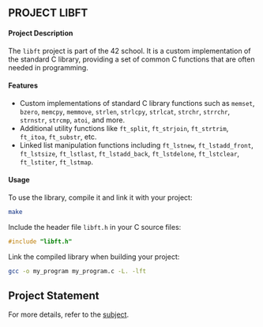 ## PROJECT LIBFT

#### Project Description
The `libft` project is part of the 42 school. It is a custom implementation of the standard C library, providing a set of common C functions that are often needed in programming.

#### Features
- Custom implementations of standard C library functions such as `memset`, `bzero`, `memcpy`, `memmove`, `strlen`, `strlcpy`, `strlcat`, `strchr`, `strrchr`, `strnstr`, `strcmp`, `atoi`, and more.
- Additional utility functions like `ft_split`, `ft_strjoin`, `ft_strtrim`, `ft_itoa`, `ft_substr`, etc.
- Linked list manipulation functions including `ft_lstnew`, `ft_lstadd_front`, `ft_lstsize`, `ft_lstlast`, `ft_lstadd_back`, `ft_lstdelone`, `ft_lstclear`, `ft_lstiter`, `ft_lstmap`.

#### Usage
To use the library, compile it and link it with your project:
```bash
make
```

Include the header file `libft.h` in your C source files:
```c
#include "libft.h"
```

Link the compiled library when building your project:
```bash
gcc -o my_program my_program.c -L. -lft
```

## Project Statement

For more details, refer to the [subject](es.subject.pdf).
